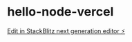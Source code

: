 # hello-node-vercel

[Edit in StackBlitz next generation editor ⚡️](https://stackblitz.com/~/github.com/bangasho83/hello-node-vercel)
